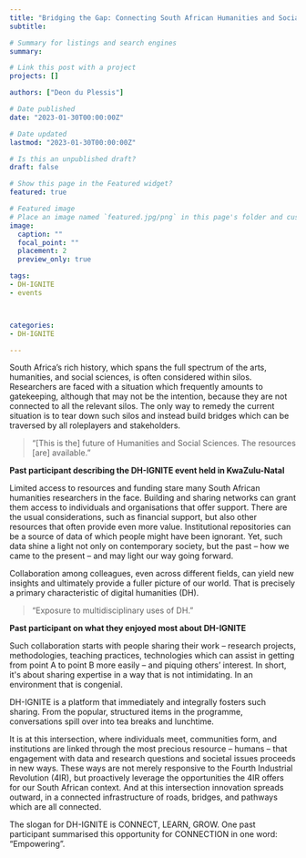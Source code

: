```yaml
---
title: "Bridging the Gap: Connecting South African Humanities and Social Sciences through DH-IGNITE"
subtitle: 

# Summary for listings and search engines
summary:  

# Link this post with a project
projects: []

authors: ["Deon du Plessis"]

# Date published
date: "2023-01-30T00:00:00Z"

# Date updated
lastmod: "2023-01-30T00:00:00Z"

# Is this an unpublished draft?
draft: false

# Show this page in the Featured widget?
featured: true

# Featured image
# Place an image named `featured.jpg/png` in this page's folder and customize its options here.
image:
  caption: ""
  focal_point: ""
  placement: 2
  preview_only: true

tags:
- DH-IGNITE
- events



categories:
- DH-IGNITE

---
```


South Africa’s rich history, which spans the full spectrum of the arts, humanities, and social sciences, is often considered within silos. Researchers are faced with a situation which frequently amounts to gatekeeping, although that may not be the intention, because they are not connected to all the relevant silos. The only way to remedy the current situation is to tear down such silos and instead build bridges which can be traversed by all roleplayers and stakeholders. 

> “[This is the] future of Humanities and Social Sciences. The resources [are] available.”
>
__Past participant describing the DH-IGNITE event held in KwaZulu-Natal__

Limited access to resources and funding stare many South African humanities researchers in the face. Building and sharing networks can grant them access to individuals and organisations that offer support. There are the usual considerations, such as financial support, but also other resources that often provide even more value.
Institutional repositories can be a source of data of which people might have been ignorant. Yet, such data shine a light not only on contemporary society, but the past – how we came to the present – and may light our way going forward.

Collaboration among colleagues, even across different fields, can yield new insights and ultimately provide a fuller picture of our world. That is precisely a primary characteristic of digital humanities (DH).

> “Exposure to multidisciplinary uses of DH.”
>
__Past participant on what they enjoyed most about DH-IGNITE__

Such collaboration starts with people sharing their work – research projects, methodologies, teaching practices, technologies which can assist in getting from point A to point B more easily – and piquing others’ interest. In short, it's about sharing expertise in a way that is not intimidating. In an environment that is congenial.

DH-IGNITE is a platform that immediately and integrally fosters such sharing. From the popular, structured items in the programme, conversations spill over into tea breaks and lunchtime.

It is at this intersection, where individuals meet, communities form, and institutions are linked through the most precious resource – humans – that engagement with data and research questions and societal issues proceeds in new ways. These ways are not merely responsive to the Fourth Industrial Revolution (4IR), but proactively leverage the opportunities the 4IR offers for our South African context. And at this intersection innovation spreads outward, in a connected infrastructure of roads, bridges, and pathways which are all connected.

The slogan for DH-IGNITE is CONNECT, LEARN, GROW. One past participant summarised this opportunity for CONNECTION in one word: “Empowering”.


